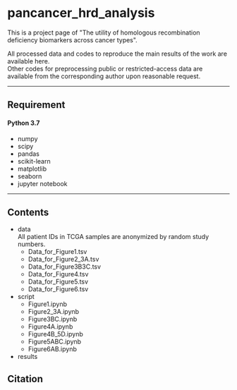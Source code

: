 # pancancer_hrd_analysis
This is a project page of "The utility of homologous recombination deficiency biomarkers across cancer types".

All processed data and codes to reproduce the main results of the work are available here.   
Other codes for preprocessing public or restricted-access data are available from the corresponding author upon reasonable request.
___
## Requirement
#### Python 3.7
- numpy
- scipy
- pandas
- scikit-learn
- matplotlib 
- seaborn
- jupyter notebook
___
## Contents
- data  
All patient IDs in TCGA samples are anonymized by random study numbers.
  - Data_for_Figure1.tsv
  - Data_for_Figure2_3A.tsv
  - Data_for_Figure3B3C.tsv
  - Data_for_Figure4.tsv
  - Data_for_Figure5.tsv
  - Data_for_Figure6.tsv
- script
  - Figure1.ipynb
  - Figure2_3A.ipynb
  - Figure3BC.ipynb
  - Figure4A.ipynb
  - Figure4B_5D.ipynb
  - Figure5ABC.ipynb
  - Figure6AB.ipynb
- results

## Citation
